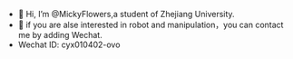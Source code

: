- 👋 Hi, I’m @MickyFlowers,a student of Zhejiang University.
- 👀 if you are alse interested in robot and manipulation，you can contact me by adding Wechat.
- Wechat ID: cyx010402-ovo

<!---
MickyFlowers/MickyFlowers is a ✨ special ✨ repository because its `README.md` (this file) appears on your GitHub profile.
You can click the Preview link to take a look at your changes.
--->
